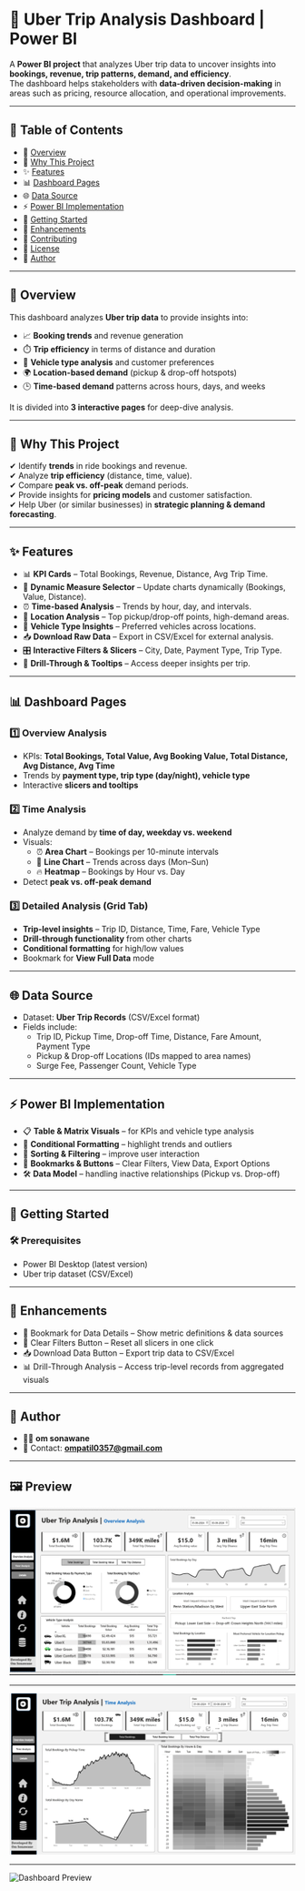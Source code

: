 # 🚖 Uber Trip Analysis Dashboard | Power BI  

A **Power BI project** that analyzes Uber trip data to uncover insights into **bookings, revenue, trip patterns, demand, and efficiency**.  
The dashboard helps stakeholders with **data-driven decision-making** in areas such as pricing, resource allocation, and operational improvements.  

---

## 📑 Table of Contents  
- 🔎 [Overview](#overview)  
- 🎯 [Why This Project](#why-this-project)  
- ✨ [Features](#features)  
- 📊 [Dashboard Pages](#dashboard-pages)  
- 🌐 [Data Source](#data-source)  
- ⚡ [Power BI Implementation](#power-bi-implementation)  
- 🚀 [Getting Started](#getting-started)  
- 🎨 [Enhancements](#enhancements)  
- 🤝 [Contributing](#contributing)  
- 📜 [License](#license)  
- 👤 [Author](#author)  

---

## 🔎 Overview  

This dashboard analyzes **Uber trip data** to provide insights into:  
- 📈 **Booking trends** and revenue generation  
- ⏱️ **Trip efficiency** in terms of distance and duration  
- 🚗 **Vehicle type analysis** and customer preferences  
- 🌍 **Location-based demand** (pickup & drop-off hotspots)  
- 🕒 **Time-based demand** patterns across hours, days, and weeks  

It is divided into **3 interactive pages** for deep-dive analysis.  

---

## 🎯 Why This Project  

✔ Identify **trends** in ride bookings and revenue.  
✔ Analyze **trip efficiency** (distance, time, value).  
✔ Compare **peak vs. off-peak** demand periods.  
✔ Provide insights for **pricing models** and customer satisfaction.  
✔ Help Uber (or similar businesses) in **strategic planning & demand forecasting**.  

---

## ✨ Features  

- 📊 **KPI Cards** – Total Bookings, Revenue, Distance, Avg Trip Time.  
- 🔄 **Dynamic Measure Selector** – Update charts dynamically (Bookings, Value, Distance).  
- ⏰ **Time-based Analysis** – Trends by hour, day, and intervals.  
- 📍 **Location Analysis** – Top pickup/drop-off points, high-demand areas.  
- 🚙 **Vehicle Type Insights** – Preferred vehicles across locations.  
- 📥 **Download Raw Data** – Export in CSV/Excel for external analysis.  
- 🎛️ **Interactive Filters & Slicers** – City, Date, Payment Type, Trip Type.  
- 🧭 **Drill-Through & Tooltips** – Access deeper insights per trip.  

---

## 📊 Dashboard Pages  

### 1️⃣ Overview Analysis  
- KPIs: **Total Bookings, Total Value, Avg Booking Value, Total Distance, Avg Distance, Avg Time**  
- Trends by **payment type, trip type (day/night), vehicle type**  
- Interactive **slicers and tooltips**  

### 2️⃣ Time Analysis  
- Analyze demand by **time of day, weekday vs. weekend**  
- Visuals:  
  - ⏰ **Area Chart** – Bookings per 10-minute intervals  
  - 📅 **Line Chart** – Trends across days (Mon–Sun)  
  - 🔥 **Heatmap** – Bookings by Hour vs. Day  
- Detect **peak vs. off-peak demand**  

### 3️⃣ Detailed Analysis (Grid Tab)  
- **Trip-level insights** – Trip ID, Distance, Time, Fare, Vehicle Type  
- **Drill-through functionality** from other charts  
- **Conditional formatting** for high/low values  
- Bookmark for **View Full Data** mode  

---

## 🌐 Data Source  

- Dataset: **Uber Trip Records** (CSV/Excel format)  
- Fields include:  
  - Trip ID, Pickup Time, Drop-off Time, Distance, Fare Amount, Payment Type  
  - Pickup & Drop-off Locations (IDs mapped to area names)  
  - Surge Fee, Passenger Count, Vehicle Type  

---

## ⚡ Power BI Implementation  

- 📋 **Table & Matrix Visuals** – for KPIs and vehicle type analysis  
- 🎨 **Conditional Formatting** – highlight trends and outliers  
- 🔄 **Sorting & Filtering** – improve user interaction  
- 🔖 **Bookmarks & Buttons** – Clear Filters, View Data, Export Options  
- 🛠️ **Data Model** – handling inactive relationships (Pickup vs. Drop-off)  

---

## 🚀 Getting Started  

### 🛠️ Prerequisites  
- Power BI Desktop (latest version)  
- Uber trip dataset (CSV/Excel)

---

## 🎨 Enhancements
- 📌 Bookmark for Data Details – Show metric definitions & data sources
- 🧹 Clear Filters Button – Reset all slicers in one click
- 📥 Download Data Button – Export trip data to CSV/Excel
- 📊 Drill-Through Analysis – Access trip-level records from aggregated visuals

---

 ## 👤 Author
- 👨‍💻 **om sonawane** 
- 📧 Contact: **ompatil0357@gmail.com**

 ---


## 🖼️ Preview  

![Dashboard Preview](https://github.com/OmSonawane-360/Uber-Analysis-Real-Time-PowerBi-Dashboard-/blob/main/Dashboard%20Preview/Overview_Analysis_Page.png)  


---

![Dashboard Preview](https://github.com/OmSonawane-360/Uber-Analysis-Real-Time-PowerBi-Dashboard-/blob/main/Dashboard%20Preview/Time_Analysis(total%20bookings).png)  


---

![Dashboard Preview]()  

